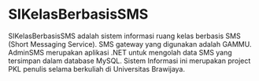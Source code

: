 SIKelasBerbasisSMS
==================

SIKelasBerbasisSMS adalah sistem informasi ruang kelas berbasis SMS (Short Messaging Service). SMS gateway yang digunakan adalah GAMMU. AdminSMS merupakan aplikasi .NET untuk mengolah data SMS yang tersimpan dalam database MySQL.
Sistem Informasi ini merupakan project PKL penulis selama berkuliah di Universitas Brawijaya.
